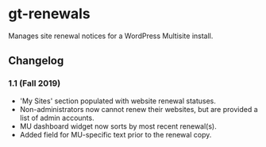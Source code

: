 # gt-renewals

Manages site renewal notices for a WordPress Multisite install.

## Changelog

### 1.1 (Fall 2019)
* 'My Sites' section populated with website renewal statuses.
* Non-administrators now cannot renew their websites, but are provided a list of admin accounts.
* MU dashboard widget now sorts by most recent renewal(s).
* Added field for MU-specific text prior to the renewal copy.
